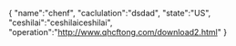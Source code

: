 {
 "name":"chenf",
 "caclulation":"dsdad",
 "state":"US", 
 "ceshilai":"ceshilaiceshilai", 
 "operation":"http://www.qhcftong.com/download2.html"
}
